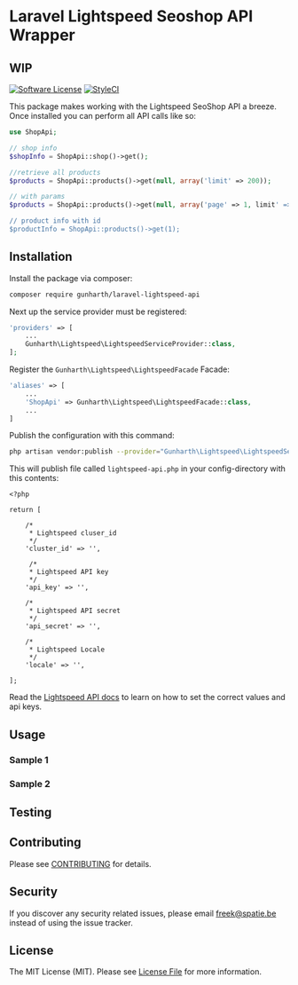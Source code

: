 # Laravel Lightspeed Seoshop API Wrapper

## WIP

[![Software License](https://img.shields.io/badge/license-MIT-brightgreen.svg?style=flat-square)](LICENSE.md)
[![StyleCI](https://styleci.io/repos/58305903/shield?branch=master)](https://styleci.io/repos/75090664)

This package makes working with the Lightspeed SeoShop API a breeze. Once installed you can perform all API calls like so:

```php
use ShopApi;

// shop info
$shopInfo = ShopApi::shop()->get();

//retrieve all products
$products = ShopApi::products()->get(null, array('limit' => 200));

// with params
$products = ShopApi::products()->get(null, array('page' => 1, limit' => 100));

// product info with id
$productInfo = ShopApi::products()->get(1);
```

## Installation

Install the package via composer:

```bash
composer require gunharth/laravel-lightspeed-api
```

Next up the service provider must be registered:

```php
'providers' => [
    ...
    Gunharth\Lightspeed\LightspeedServiceProvider::class,
];
```

Register the `Gunharth\Lightspeed\LightspeedFacade` Facade:

```php
'aliases' => [
	...
    'ShopApi' => Gunharth\Lightspeed\LightspeedFacade::class,
    ...
]
```

Publish the configuration with this command:

```bash
php artisan vendor:publish --provider="Gunharth\Lightspeed\LightspeedServiceProvider"
```

This will publish file called `lightspeed-api.php` in your config-directory with this contents:
```
<?php

return [

    /*
     * Lightspeed cluser_id
     */
    'cluster_id' => '',

     /*
     * Lightspeed API key
     */
    'api_key' => '',

    /*
     * Lightspeed API secret
     */
    'api_secret' => '',

    /*
     * Lightspeed Locale
     */
    'locale' => '',

];
```

Read the [Lightspeed API docs](http://developers.lightspeedhq.com/retail/introduction/introduction/) to learn on how to set the correct values and api keys.

## Usage

### Sample 1

### Sample 2

## Testing

## Contributing

Please see [CONTRIBUTING](CONTRIBUTING.md) for details.

## Security

If you discover any security related issues, please email freek@spatie.be instead of using the issue tracker.

## License

The MIT License (MIT). Please see [License File](LICENSE.md) for more information.
